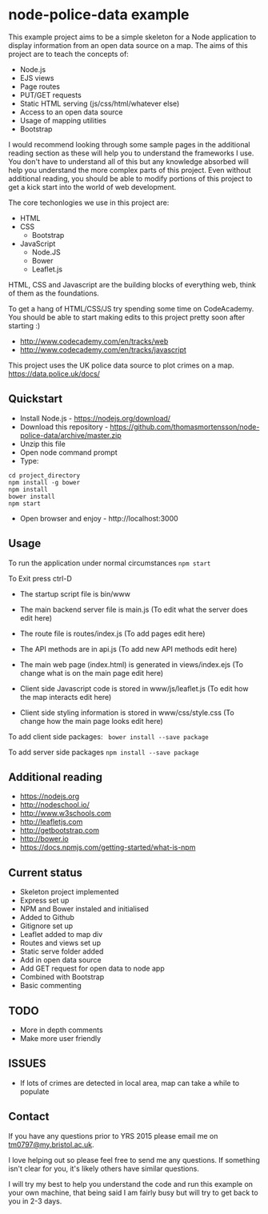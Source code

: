 # node-police-data example

This example project aims to be a simple skeleton for a Node application to display information from an open data source on a map. The aims of this project are to teach the concepts of:

- Node.js
- EJS views
- Page routes
- PUT/GET requests
- Static HTML serving (js/css/html/whatever else)
- Access to an open data source
- Usage of mapping utilities
- Bootstrap

I would recommend looking through some sample pages in the additional reading section as these will help you to understand the frameworks I use. You don't have to understand all of this but any knowledge absorbed will help you understand the more complex parts of this project. Even without additional reading, you should be able to modify portions of this project to get a kick start into the world of web development.

The core techonlogies we use in this project are:

- HTML
- CSS
	- Bootstrap
- JavaScript
	- Node.JS
	- Bower
	- Leaflet.js


HTML, CSS and Javascript are the building blocks of everything web, think of them as the foundations. 

To get a hang of HTML/CSS/JS try spending some time on CodeAcademy. You should be able to start making edits to this project pretty soon after starting :)
* http://www.codecademy.com/en/tracks/web
* http://www.codecademy.com/en/tracks/javascript

This project uses the UK police data source to plot crimes on a map.
https://data.police.uk/docs/


## Quickstart

- Install Node.js - https://nodejs.org/download/
- Download this repository - https://github.com/thomasmortensson/node-police-data/archive/master.zip
- Unzip this file
- Open node command prompt
- Type:
```
cd project_directory
npm install -g bower
npm install
bower install
npm start
```
- Open browser and enjoy - http://localhost:3000

## Usage

To run the application under normal circumstances
```npm start```

To Exit press ctrl-D

* The startup script file is bin/www

* The main backend server file is main.js (To edit what the server does edit here)
* The route file is routes/index.js (To add pages edit here)
* The API methods are in api.js (To add new API methods edit here)
* The main web page (index.html) is generated in views/index.ejs (To change what is on the main page edit here)

* Client side Javascript code is stored in www/js/leaflet.js (To edit how the map interacts edit here)
* Client side styling information is stored in www/css/style.css (To change how the main page looks edit here)

To add client side packages:
``` bower install --save package```

To add server side packages
``` npm install --save package ```

## Additional reading
* https://nodejs.org
* http://nodeschool.io/
* http://www.w3schools.com
* http://leafletjs.com
* http://getbootstrap.com
* http://bower.io
* https://docs.npmjs.com/getting-started/what-is-npm

## Current status

- Skeleton project implemented
- Express set up
- NPM and Bower instaled and initialised
- Added to Github
- Gitignore set up
- Leaflet added to map div
- Routes and views set up
- Static serve folder added
- Add in open data source
- Add GET request for open data to node app
- Combined with Bootstrap
- Basic commenting

## TODO
- More in depth comments
- Make more user friendly

## ISSUES
- If lots of crimes are detected in local area, map can take a while to populate

## Contact
If you have any questions prior to YRS 2015 please email me on tm0797@my.bristol.ac.uk.

I love helping out so please feel free to send me any questions. If something isn't clear for you, it's likely others have similar questions.

I will try my best to help you understand the code and run this example on your own machine, that being said I am fairly busy but will try to get back to you in 2-3 days. 


